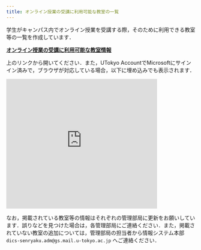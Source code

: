 ```yaml
---
title: オンライン授業の受講に利用可能な教室の一覧
---
```


学生がキャンパス内でオンライン授業を受講する際，そのために利用できる教室等の一覧を作成しています．

<b class="box center"><a href="https://univtokyo.sharepoint.com/:x:/s/utokyoaccount/EWbq5PE5-YVKrOq37ZS8VfEBHo4TGIps8Dy7ZLq_CX9MyA?e=Mdfvc8">オンライン授業の受講に利用可能な教室情報</a></b>

上のリンクから開いてください．また，UTokyo AccountでMicrosoftにサインイン済みで，ブラウザが対応している場合，以下に埋め込みでも表示されます．

<iframe width="402" height="346" frameborder="0" src="https://univtokyo.sharepoint.com/sites/utokyoaccount/_layouts/15/Doc.aspx?sourcedoc={f1e4ea66-f939-4a85-acea-b7ed94bc55f1}&action=embedview&wdAllowInteractivity=False&ActiveCell='Sheet1'!A1&wdHideHeaders=True&wdHideSheetTabs=True&wdInConfigurator=True&edesNext=false&ejss=false"></iframe>

なお，掲載されている教室等の情報はそれぞれの管理部局に更新をお願いしています．誤りなどを見つけた場合は，各管理部局にご連絡ください．また，掲載されていない教室の追加については，管理部局の担当者から情報システム本部 `dics-senryaku.adm@gs.mail.u-tokyo.ac.jp` へご連絡ください．
